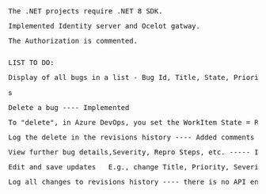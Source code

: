 <pre>The .NET projects require .NET 8 SDK.</pre>
<pre>Implemented Identity server and Ocelot gatway.</pre>
<pre>The Authorization is commented.</pre>
<pre></pre>
<pre>LIST TO DO: </pre>
  <pre>Display of all bugs in a list - Bug Id, Title, State, Priority, Assigned To ------ Implemented</pre>s
  <pre>Delete a bug ---- Implemented</pre>
  <pre>To "delete", in Azure DevOps, you set the WorkItem State = Removed ----- Implemented</pre>
  <pre>Log the delete in the revisions history ---- Added comments to Fields/System.Hitory</pre>
  <pre>View further bug details,Severity, Repro Steps, etc. ----- Implemented</pre>
  <pre>Edit and save updates   E.g., change Title, Priority, Severity, Repro Steps------ implemented</pre>
  <pre>Log all changes to revisions history ---- there is no API end point to Update evisions history.</pre>
